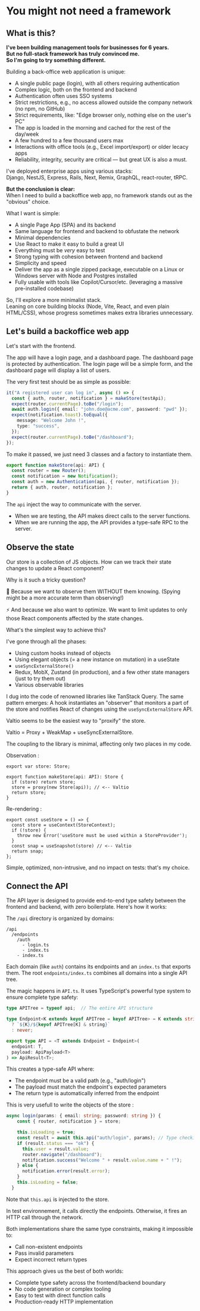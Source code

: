 # You might not need a framework

## What is this?

**I've been building management tools for businesses for 6 years.  
But no full-stack framework has truly convinced me.  
So I'm going to try something different.**

Building a back-office web application is unique:  

- A single public page (login), with all others requiring authentication  
- Complex logic, both on the frontend and backend  
- Authentication often uses SSO systems  
- Strict restrictions, e.g., no access allowed outside the company network (no npm, no GitHub)  
- Strict requirements, like: "Edge browser only, nothing else on the user's PC"  
- The app is loaded in the morning and cached for the rest of the day/week  
- A few hundred to a few thousand users max  
- Interactions with office tools (e.g., Excel import/export) or older lecacy apps  
- Reliability, integrity, security are critical — but great UX is also a must.  

I've deployed enterprise apps using various stacks:  
Django, NestJS, Express, Rails, Next, Remix, GraphQL, react-router, tRPC.  

**But the conclusion is clear:**  
When I need to build a backoffice web app, no framework stands out as the "obvious" choice.  

What I want is simple:  

- A single Page App (SPA) and its backend
- Same language for frontend and backend to obfustate the network  
- Minimal dependencies  
- Use React to make it easy to build a great UI
- Everything must be *very* easy to test  
- Strong typing with cohesion between frontend and backend
- Simplicity and speed  
- Deliver the app as a single zipped package, executable on a Linux or Windows server with Node and Postgres installed 
- Fully usable with tools like Copilot/Cursor/etc. (leveraging a massive pre-installed codebase)  

So, I'll explore a more minimalist stack.  
Leaning on core building blocks (Node, Vite, React, and even plain HTML/CSS), whose progress sometimes makes extra libraries unnecessary.

## Let's build a backoffice web app

Let's start with the frontend.

The app will have a login page, and a dashboard page.
The dashboard page is protected by authentication.
The login page will be a simple form, and the dashboard page will display a list of users.

The very first test should be as simple as possible:

```ts
it("A registered user can log in", async () => {
  const { auth, router, notification } = makeStore(testApi);
  expect(router.currentPage).toBe("/login");
  await auth.login({ email: "john.doe@acme.com", password: "pwd" });
  expect(notification.toast).toEqual({
    message: "Welcome John !",
    type: "success",
  });
  expect(router.currentPage).toBe("/dashboard");
});
```

To make it passed, we just need 3 classes and a factory to instantiate them.

```ts
export function makeStore(api: API) {
  const router = new Router();
  const notification = new Notification();
  const auth = new Authentication(api, { router, notification });
  return { auth, router, notification };
}
```

The `api` inject the way to communicate with the server.
- When we are testing, the API makes direct calls to the server functions.
- When we are running the app, the API provides a type-safe RPC to the server.

## Observe the state

Our store is a collection of JS objects.
How can we track their state changes to update a React component?

Why is it such a tricky question?

👀 Because we want to observe them WITHOUT them knowing.
(Spying might be a more accurate term than observing!)

⚡️ And because we also want to optimize.
We want to limit updates to only those React components affected by the state changes.

What's the simplest way to achieve this?

I've gone through all the phases:
- Using custom hooks instead of objects
- Using elegant objects (= a new instance on mutation) in a useState
- `useSyncExternalStore()`
- Redux, MobX, Zustand (in production), and a few other state managers (just to try them out)
- Various observable libraries

I dug into the code of renowned libraries like TanStack Query.
The same pattern emerges:
A hook instantiates an "observer" that monitors a part of the store and notifies React of changes using the `useSyncExternalStore` API.

Valtio seems to be the easiest way to "proxify" the store.

Valtio = Proxy + WeakMap + useSyncExternalStore.

The coupling to the library is minimal, affecting only two places in my code.

Observation :
```
export var store: Store;

export function makeStore(api: API): Store {
  if (store) return store;
  store = proxy(new Store(api)); // <-- Valtio
  return store;
}
```

Re-rendering :
```
export const useStore = () => {
  const store = useContext(StoreContext);
  if (!store) {
    throw new Error('useStore must be used within a StoreProvider');
  }
  const snap = useSnapshot(store) // <-- Valtio
  return snap;
};
```


Simple, optimized, non-intrusive, and no impact on tests: that's my choice.

## Connect the API

The API layer is designed to provide end-to-end type safety between the frontend and backend, with zero boilerplate. Here's how it works:

The `/api` directory is organized by domains:

```
/api
  /endpoints
    /auth
      - login.ts
      - index.ts
    - index.ts
```

Each domain (like `auth`) contains its endpoints and an `index.ts` that exports them. The root `endpoints/index.ts` combines all domains into a single API tree.

The magic happens in `API.ts`. It uses TypeScript's powerful type system to ensure complete type safety:

```ts
type APITree = typeof api;  // The entire API structure

type Endpoint<K extends keyof APITree = keyof APITree> = K extends string
  ? `${K}/${keyof APITree[K] & string}`
  : never;

export type API = <T extends Endpoint = Endpoint>(
  endpoint: T, 
  payload: ApiPayload<T>
) => ApiResult<T>;
```

This creates a type-safe API where:
- The endpoint must be a valid path (e.g., "auth/login")
- The payload must match the endpoint's expected parameters
- The return type is automatically inferred from the endpoint

This is very usefull to write the objects of the store :

```ts
async login(params: { email: string; password: string }) {
    const { router, notification } = store;

    this.isLoading = true;
    const result = await this.api("auth/login", params); // Type checking here !
    if (result.status === "ok") {
      this.user = result.value;
      router.navigate("/dashboard");
      notification.success("Welcome " + result.value.name + " !");
    } else {
      notification.error(result.error);
    }
    this.isLoading = false;
  }
```

Note that `this.api` is injected to the store.

In test environnement, it calls directly the endpoints. Otherwise, it fires an HTTP call through the network.

Both implementations share the same type constraints, making it impossible to:
- Call non-existent endpoints
- Pass invalid parameters
- Expect incorrect return types

This approach gives us the best of both worlds:
- Complete type safety across the frontend/backend boundary
- No code generation or complex tooling
- Easy to test with direct function calls
- Production-ready HTTP implementation



